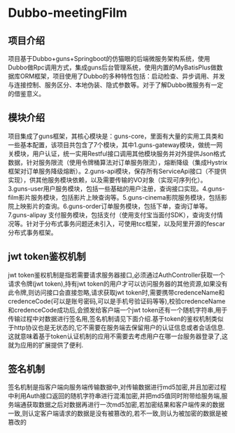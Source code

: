 # Dubbo-meetingFilm

## 项目介绍
  项目基于Dubbo+guns+Springboot的仿猫眼的后端微服务架构系统，使用Dubbo做Rpc调用方式，集成guns后台管理系统，使用内置的MyBatisPlus做数据库ORM框架，项目使用了Dubbo的多种特性包括：启动检查、异步调用、并发与连接控制、服务区分、本地伪装、隐式参数等。对于了解Dubbo微服务有一定的借鉴意义。
  
## 模块介绍
   项目集成了guns框架，其核心模块是：guns-core，里面有大量的实用工具类和一些基本配置，该项目共包含了7个模块，其中1.guns-gateway模块，做统一网关模块，用户认证，统一实用Restful接口调用其他模块服务并对外提供Json格式数据，针对服务限流（使用令牌桶算法对订单服务限流），熔断降级（集成Hystrix框架对订单服务降级熔断）。2.guns-api模块，保存所有ServiceApi接口（不提供实现），供其他服务模块依赖，以及需要传输的VO对象（实现可序列化）。3.guns-user用户服务模块，包括一些基础的用户注册，查询接口实现。4.guns-film影片服务模块，包括影片上映查询等。5.guns-cinema影院服务模块，包括影院上映影片的查询。6.guns-order订单服务模块，包括下单，查询订单等。7.guns-alipay 支付服务模块，包括支付（使用支付宝当面付SDK），查询支付情况等。针对于分布式事务问题还未引入，可使用tcc框架，以及阿里开源的fescar分布式事务框架。
   
## jwt token鉴权机制
  jwt token鉴权机制是指若需要请求服务器接口,必须通过AuthController获取一个请求令牌(jwt token),持有jwt token的用户才可以访问服务器的其他资源,如果没有此令牌,则访问接口会直接忽略,请求获取jwt token时,需要携带credenceName和credenceCode(可以是账号密码,可以是手机号验证码等等),校验credenceName和credenceCode成功后,会颁发给客户端一个jwt token还有一个随机字符串,用于传输过程中对数据进行签名用,签名机制请见下面介绍.基于token的鉴权机制类似于http协议也是无状态的,它不需要在服务端去保留用户的认证信息或者会话信息.这就意味着基于token认证机制的应用不需要去考虑用户在哪一台服务器登录了,这就为应用的扩展提供了便利.

## 签名机制
 签名机制是指客户端向服务端传输数据中,对传输数据进行md5加密,并且加密过程中利用Auth接口返回的随机字符串进行混淆加密,并把md5值同时附带给服务端,服务端通获取数据之后对数据再进行一次md5加密,若加密结果和客户端传来的数据一致,则认定客户端请求的数据是没有被篡改的,若不一致,则认为被加密的数据是被篡改的

